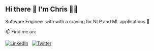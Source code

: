 <h2>
<div>
Hi there 👋 I'm Chris 👨‍💻</div>
</h2>

<p>Software Engineer with with a craving for NLP and ML applications 🤯 <p>

<p>📫 Find me on:<p>

<div>

[![LinkedIn][4_icon2]][4]
&nbsp;
[![Twitter][7_icon]][1]

</div>

<!-- Please don't remove this: Grab your social icons from https://github.com/carlsednaoui/gitsocial -->

<!-- icons without padding -->

[4_icon2]: https://img.shields.io/badge/LinkedIn-0077B5?style=for-the-badge&logo=linkedin&logoColor=black
[7_icon]: https://img.shields.io/badge/Twitter-1DA1F2?style=for-the-badge&logo=twitter&logoColor=black

<!-- links to your social media accounts -->
<!-- update these accordingly -->

[1]: http://www.twitter.com/_chrispap
[4]: https://www.linkedin.com/in/christospapaloukas/

<!--
**christospi/christospi** is a ✨ _special_ ✨ repository because its `README.md` (this file) appears on your GitHub profile.

Here are some ideas to get you started:

- 🔭 I’m currently working on ...
- 🌱 I’m currently learning ...
- 👯 I’m looking to collaborate on ...
- 🤔 I’m looking for help with ...
- 💬 Ask me about ...
- 📫 How to reach me: ...
- 😄 Pronouns: ...
- ⚡ Fun fact: ...
-->
